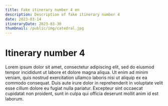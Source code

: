 ```yaml
---
title: Fake itinerary number 4 en 
description: Description of fake itinerary number 4
date: 2023-03-14
itineraryDate: 2023-03-30
thumbnail: /public/img/catedral.jpg
---
```


# Itinerary number 4

Lorem ipsum dolor sit amet, consectetur adipiscing elit, sed do eiusmod tempor incididunt ut labore et dolore magna aliqua. Ut enim ad minim veniam, quis nostrud exercitation ullamco laboris nisi ut aliquip ex ea commodo consequat. Duis aute irure dolor in reprehenderit in voluptate velit esse cillum dolore eu fugiat nulla pariatur. Excepteur sint occaecat cupidatat non proident, sunt in culpa qui officia deserunt mollit anim id est laborum.
